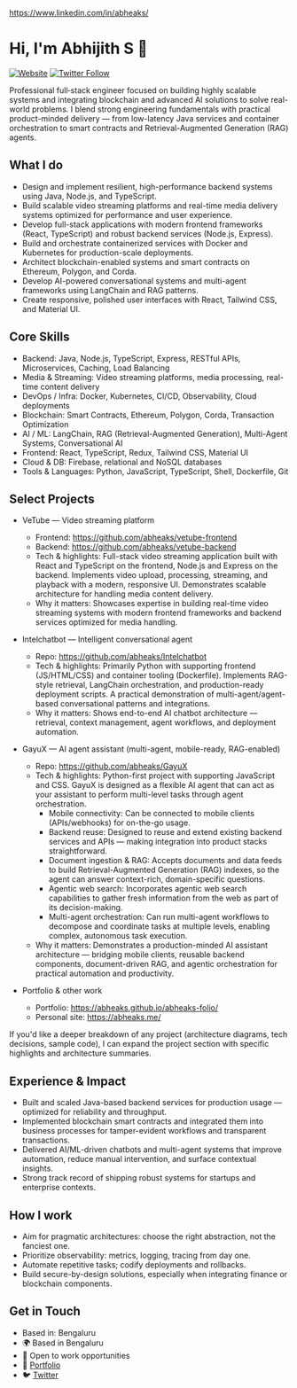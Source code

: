 https://www.linkedin.com/in/abheaks/
# Hi, I'm Abhijith S 👋

[![Website](https://img.shields.io/badge/Portfolio-abheaks.me-blue)](https://abheaks.github.io/abheaks-folio/)
[![Twitter Follow](https://img.shields.io/twitter/follow/abheaks?style=social)](https://twitter.com/abheaks)

Professional full‑stack engineer focused on building highly scalable systems and integrating blockchain and advanced AI solutions to solve real-world problems. I blend strong engineering fundamentals with practical product-minded delivery — from low-latency Java services and container orchestration to smart contracts and Retrieval-Augmented Generation (RAG) agents.

## What I do

- Design and implement resilient, high-performance backend systems using Java, Node.js, and TypeScript.
- Build scalable video streaming platforms and real-time media delivery systems optimized for performance and user experience.
- Develop full-stack applications with modern frontend frameworks (React, TypeScript) and robust backend services (Node.js, Express).
- Build and orchestrate containerized services with Docker and Kubernetes for production-scale deployments.
- Architect blockchain-enabled systems and smart contracts on Ethereum, Polygon, and Corda.
- Develop AI-powered conversational systems and multi-agent frameworks using LangChain and RAG patterns.
- Create responsive, polished user interfaces with React, Tailwind CSS, and Material UI.

## Core Skills

- Backend: Java, Node.js, TypeScript, Express, RESTful APIs, Microservices, Caching, Load Balancing
- Media & Streaming: Video streaming platforms, media processing, real-time content delivery
- DevOps / Infra: Docker, Kubernetes, CI/CD, Observability, Cloud deployments
- Blockchain: Smart Contracts, Ethereum, Polygon, Corda, Transaction Optimization
- AI / ML: LangChain, RAG (Retrieval-Augmented Generation), Multi-Agent Systems, Conversational AI
- Frontend: React, TypeScript, Redux, Tailwind CSS, Material UI
- Cloud & DB: Firebase, relational and NoSQL databases
- Tools & Languages: Python, JavaScript, TypeScript, Shell, Dockerfile, Git

## Select Projects

- VeTube — Video streaming platform
  - Frontend: https://github.com/abheaks/vetube-frontend
  - Backend: https://github.com/abheaks/vetube-backend
  - Tech & highlights: Full-stack video streaming application built with React and TypeScript on the frontend, Node.js and Express on the backend. Implements video upload, processing, streaming, and playback with a modern, responsive UI. Demonstrates scalable architecture for handling media content delivery.
  - Why it matters: Showcases expertise in building real-time video streaming systems with modern frontend frameworks and backend services optimized for media handling.

- Intelchatbot — Intelligent conversational agent
  - Repo: https://github.com/abheaks/Intelchatbot
  - Tech & highlights: Primarily Python with supporting frontend (JS/HTML/CSS) and container tooling (Dockerfile). Implements RAG-style retrieval, LangChain orchestration, and production-ready deployment scripts. A practical demonstration of multi-agent/agent-based conversational patterns and integrations.
  - Why it matters: Shows end-to-end AI chatbot architecture — retrieval, context management, agent workflows, and deployment automation.

- GayuX — AI agent assistant (multi-agent, mobile-ready, RAG-enabled)
  - Repo: https://github.com/abheaks/GayuX
  - Tech & highlights: Python-first project with supporting JavaScript and CSS. GayuX is designed as a flexible AI agent that can act as your assistant to perform multi-level tasks through agent orchestration.
    - Mobile connectivity: Can be connected to mobile clients (APIs/webhooks) for on-the-go usage.
    - Backend reuse: Designed to reuse and extend existing backend services and APIs — making integration into product stacks straightforward.
    - Document ingestion & RAG: Accepts documents and data feeds to build Retrieval-Augmented Generation (RAG) indexes, so the agent can answer context-rich, domain-specific questions.
    - Agentic web search: Incorporates agentic web search capabilities to gather fresh information from the web as part of its decision-making.
    - Multi-agent orchestration: Can run multi-agent workflows to decompose and coordinate tasks at multiple levels, enabling complex, autonomous task execution.
  - Why it matters: Demonstrates a production-minded AI assistant architecture — bridging mobile clients, reusable backend components, document-driven RAG, and agentic orchestration for practical automation and productivity.

- Portfolio & other work
  - Portfolio: https://abheaks.github.io/abheaks-folio/
  - Personal site: https://abheaks.me/

If you'd like a deeper breakdown of any project (architecture diagrams, tech decisions, sample code), I can expand the project section with specific highlights and architecture summaries.

## Experience & Impact

- Built and scaled Java-based backend services for production usage — optimized for reliability and throughput.
- Implemented blockchain smart contracts and integrated them into business processes for tamper-evident workflows and transparent transactions.
- Delivered AI/ML-driven chatbots and multi-agent systems that improve automation, reduce manual intervention, and surface contextual insights.
- Strong track record of shipping robust systems for startups and enterprise contexts.

## How I work

- Aim for pragmatic architectures: choose the right abstraction, not the fanciest one.
- Prioritize observability: metrics, logging, tracing from day one.
- Automate repetitive tasks; codify deployments and rollbacks.
- Build secure-by-design solutions, especially when integrating finance or blockchain components.

## Get in Touch

- Based in: Bengaluru
- 🌍 Based in Bengaluru
- 💼 Open to work opportunities
- 🔗 [Portfolio](https://abheaks.github.io/abheaks-folio/)
- 🐦 [Twitter](https://twitter.com/abheaks)


